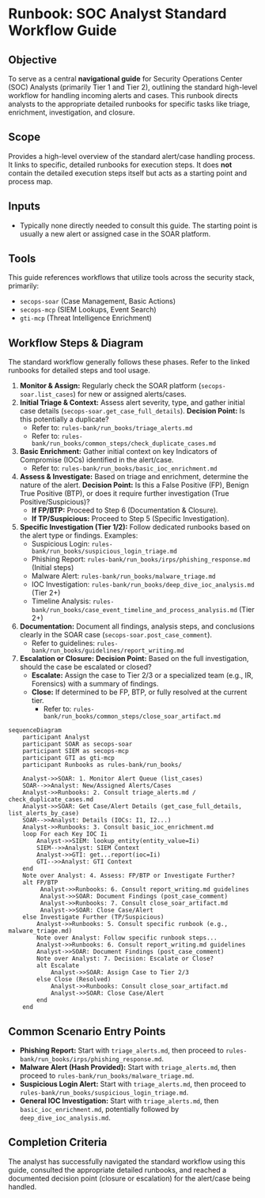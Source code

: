 # Runbook: SOC Analyst Standard Workflow Guide

## Objective

To serve as a central **navigational guide** for Security Operations Center (SOC) Analysts (primarily Tier 1 and Tier 2), outlining the standard high-level workflow for handling incoming alerts and cases. This runbook directs analysts to the appropriate detailed runbooks for specific tasks like triage, enrichment, investigation, and closure.

## Scope

Provides a high-level overview of the standard alert/case handling process. It links to specific, detailed runbooks for execution steps. It does **not** contain the detailed execution steps itself but acts as a starting point and process map.

## Inputs

*   Typically none directly needed to consult this guide. The starting point is usually a new alert or assigned case in the SOAR platform.

## Tools

This guide references workflows that utilize tools across the security stack, primarily:
*   `secops-soar` (Case Management, Basic Actions)
*   `secops-mcp` (SIEM Lookups, Event Search)
*   `gti-mcp` (Threat Intelligence Enrichment)

## Workflow Steps & Diagram

The standard workflow generally follows these phases. Refer to the linked runbooks for detailed steps and tool usage.

1.  **Monitor & Assign:** Regularly check the SOAR platform (`secops-soar.list_cases`) for new or assigned alerts/cases.
2.  **Initial Triage & Context:** Assess alert severity, type, and gather initial case details (`secops-soar.get_case_full_details`). **Decision Point:** Is this potentially a duplicate?
    *   Refer to: `rules-bank/run_books/triage_alerts.md`
    *   Refer to: `rules-bank/run_books/common_steps/check_duplicate_cases.md`
3.  **Basic Enrichment:** Gather initial context on key Indicators of Compromise (IOCs) identified in the alert/case.
    *   Refer to: `rules-bank/run_books/basic_ioc_enrichment.md`
4.  **Assess & Investigate:** Based on triage and enrichment, determine the nature of the alert. **Decision Point:** Is this a False Positive (FP), Benign True Positive (BTP), or does it require further investigation (True Positive/Suspicious)?
    *   **If FP/BTP:** Proceed to Step 6 (Documentation & Closure).
    *   **If TP/Suspicious:** Proceed to Step 5 (Specific Investigation).
5.  **Specific Investigation (Tier 1/2):** Follow dedicated runbooks based on the alert type or findings. Examples:
    *   Suspicious Login: `rules-bank/run_books/suspicious_login_triage.md`
    *   Phishing Report: `rules-bank/run_books/irps/phishing_response.md` (Initial steps)
    *   Malware Alert: `rules-bank/run_books/malware_triage.md`
    *   IOC Investigation: `rules-bank/run_books/deep_dive_ioc_analysis.md` (Tier 2+)
    *   Timeline Analysis: `rules-bank/run_books/case_event_timeline_and_process_analysis.md` (Tier 2+)
6.  **Documentation:** Document all findings, analysis steps, and conclusions clearly in the SOAR case (`secops-soar.post_case_comment`).
    *   Refer to guidelines: `rules-bank/run_books/guidelines/report_writing.md`
7.  **Escalation or Closure:** **Decision Point:** Based on the full investigation, should the case be escalated or closed?
    *   **Escalate:** Assign the case to Tier 2/3 or a specialized team (e.g., IR, Forensics) with a summary of findings.
    *   **Close:** If determined to be FP, BTP, or fully resolved at the current tier.
        *   Refer to: `rules-bank/run_books/common_steps/close_soar_artifact.md`

```{mermaid}
sequenceDiagram
    participant Analyst
    participant SOAR as secops-soar
    participant SIEM as secops-mcp
    participant GTI as gti-mcp
    participant Runbooks as rules-bank/run_books/

    Analyst->>SOAR: 1. Monitor Alert Queue (list_cases)
    SOAR-->>Analyst: New/Assigned Alerts/Cases
    Analyst->>Runbooks: 2. Consult triage_alerts.md / check_duplicate_cases.md
    Analyst->>SOAR: Get Case/Alert Details (get_case_full_details, list_alerts_by_case)
    SOAR-->>Analyst: Details (IOCs: I1, I2...)
    Analyst->>Runbooks: 3. Consult basic_ioc_enrichment.md
    loop For each Key IOC Ii
        Analyst->>SIEM: lookup_entity(entity_value=Ii)
        SIEM-->>Analyst: SIEM Context
        Analyst->>GTI: get...report(ioc=Ii)
        GTI-->>Analyst: GTI Context
    end
    Note over Analyst: 4. Assess: FP/BTP or Investigate Further?
    alt FP/BTP
         Analyst->>Runbooks: 6. Consult report_writing.md guidelines
         Analyst->>SOAR: Document Findings (post_case_comment)
         Analyst->>Runbooks: 7. Consult close_soar_artifact.md
         Analyst->>SOAR: Close Case/Alert
    else Investigate Further (TP/Suspicious)
        Analyst->>Runbooks: 5. Consult specific runbook (e.g., malware_triage.md)
        Note over Analyst: Follow specific runbook steps...
        Analyst->>Runbooks: 6. Consult report_writing.md guidelines
        Analyst->>SOAR: Document Findings (post_case_comment)
        Note over Analyst: 7. Decision: Escalate or Close?
        alt Escalate
            Analyst->>SOAR: Assign Case to Tier 2/3
        else Close (Resolved)
            Analyst->>Runbooks: Consult close_soar_artifact.md
            Analyst->>SOAR: Close Case/Alert
        end
    end

```

## Common Scenario Entry Points

*   **Phishing Report:** Start with `triage_alerts.md`, then proceed to `rules-bank/run_books/irps/phishing_response.md`.
*   **Malware Alert (Hash Provided):** Start with `triage_alerts.md`, then proceed to `rules-bank/run_books/malware_triage.md`.
*   **Suspicious Login Alert:** Start with `triage_alerts.md`, then proceed to `rules-bank/run_books/suspicious_login_triage.md`.
*   **General IOC Investigation:** Start with `triage_alerts.md`, then `basic_ioc_enrichment.md`, potentially followed by `deep_dive_ioc_analysis.md`.

## Completion Criteria

The analyst has successfully navigated the standard workflow using this guide, consulted the appropriate detailed runbooks, and reached a documented decision point (closure or escalation) for the alert/case being handled.
